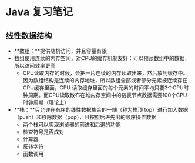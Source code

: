 # Java 复习笔记



## 线性数据结构

- **数组：**提供随机访问，并且容量有限
- 数组使用连续的内存空间，对CPU的缓存机制友好：可以预读数组中的数据，所以访问效率更高
  - CPU读取内存的时候，会把一片连续的内存读取出来，然后放到缓存中。因为数组结构是连续的内存地址，所以数组全部或者部分元素被连续存在CPU缓存里面，CPU 读取缓存里面的每个元素的时间平均只要3个CPU时钟周期。而CPU读取散布在堆内存空间中的链表节点数据需要100个CPU时钟周期（理论上）
- **栈：**只允许在有序的线性数据集合的一端（称为栈顶 top）进行加入数据（push）和移除数据（pop），且按照后进先出的顺序操作数据
  - 两个栈可以实现浏览器的前进和后退的功能
  - 检查符号是否成对
  - 计算器
  - 反转字符
  - 函数调用

